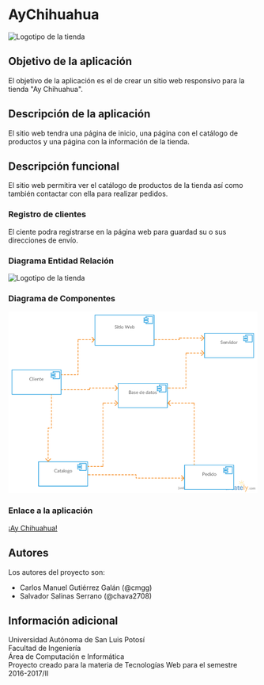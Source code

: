 # AyChihuahua

<img src="https://raw.githubusercontent.com/acominf/AyChihuahua/master/src/img/logo.png" width="550" alt="Logotipo de la tienda">

## Objetivo de la aplicación
El objetivo de la aplicación es el de crear un sitio web responsivo para la tienda "Ay Chihuahua".

## Descripción de la aplicación
El sitio web tendra una página de inicio, una página con el catálogo de productos y una página con la información de la tienda.

## Descripción funcional
El sitio web permitira ver el catálogo de productos de la tienda así como también contactar con ella para realizar pedidos.

### Registro de clientes
El ciente podra registrarse en la página web para guardad su o sus direcciones de envío.

### Diagrama Entidad Relación
<img src="https://raw.githubusercontent.com/acominf/AyChihuahua/master/src/img/Diagrama%20Entidad%20Relacion.png" width="550" alt="Logotipo de la tienda">

### Diagrama de Componentes
<img src="https://raw.githubusercontent.com/acominf/AyChihuahua/master/src/img/ayChihuahua.png" width="550" alt="Logotipo de la tienda">

### Enlace a la aplicación
<a href="http://148.224.194.33/aychihua/">¡Ay Chihuahua!</a>

## Autores
Los autores del proyecto son:
- Carlos Manuel Gutiérrez Galán (@cmgg)
- Salvador Salinas Serrano (@chava2708)

## Información adicional
Universidad Autónoma de San Luis Potosí<br>
Facultad de Ingeniería<br>
Área de Computación e Informática<br>
Proyecto creado para la materia de Tecnologías Web para el semestre 2016-2017/II
